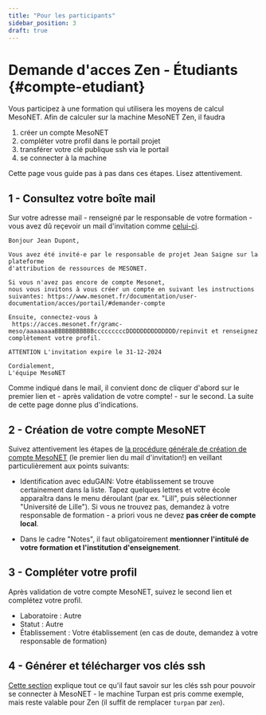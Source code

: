 ```yaml
---
title: "Pour les participants"
sidebar_position: 3
draft: true
---
```


# Demande d'acces Zen - Étudiants {#compte-etudiant}

Vous participez à une formation qui utilisera les moyens de calcul MesoNET.
Afin de calculer sur la machine MesoNET Zen, il faudra
1. créer un compte MesoNET
2. compléter votre profil dans le portail projet
3. transférer votre clé publique ssh via le portail
4. se connecter à la machine

Cette page vous guide pas à pas dans ces étapes.
Lisez attentivement.

## 1 - Consultez votre boîte mail

Sur votre adresse mail - renseigné par le responsable de votre formation - vous avez dû reçevoir un mail d'invitation comme [celui-ci](/acces/portail#reply-invit).

```
Bonjour Jean Dupont,

Vous avez été invité-e par le responsable de projet Jean Saigne sur la plateforme
d'attribution de ressources de MESONET.

Si vous n'avez pas encore de compte Mesonet,
nous vous invitons à vous créer un compte en suivant les instructions suivantes: https://www.mesonet.fr/documentation/user-documentation/acces/portail/#demander-compte

Ensuite, connectez-vous à
 https://acces.mesonet.fr/gramc-meso/aaaaaaaaBBBBBBBBBBBcccccccccDDDDDDDDDDDDDD/repinvit et renseignez complètement votre profil.

ATTENTION L'invitation expire le 31-12-2024

Cordialement,
L'équipe MesoNET
```

Comme indiqué dans le mail, il convient donc de cliquer d'abord sur le premier lien et - après validation de votre compte! - sur le second.
La suite de cette page donne plus d'indications.


## 2 - Création de votre compte MesoNET

Suivez attentivement les étapes de [la procédure générale de création de compte MesoNET](https://www.mesonet.fr/documentation/user-documentation/acces/portail/#demander-compte) (le premier lien du mail d'invitation!) en veillant particulièrement aux points suivants:

- Identification avec eduGAIN: Votre établissement se trouve certainement dans la liste. Tapez quelques lettres et votre école apparaîtra dans le menu déroulant (par ex. "Lill", puis sélectionner "Université de Lille"). Si vous ne trouvez pas, demandez à votre responsable de formation - a priori vous ne devez **pas créer de compte local**.

- Dans le cadre "Notes", il faut obligatoirement **mentionner l'intitulé de votre formation et l'institution d'enseignement**.


## 3 - Compléter votre profil

Après validation de votre compte MesoNET, suivez le second lien et complétez votre profil.

- Laboratoire : Autre
- Statut : Autre
- Établissement : Votre établissement (en cas de doute, demandez à votre responsable de formation)

## 4 - Générer et télécharger vos clés ssh

[Cette section](/acces/ssh) explique tout ce qu'il faut savoir sur les clés ssh pour pouvoir se connecter à MesoNET - le machine Turpan est pris comme exemple, mais reste valable pour Zen (il suffit de remplacer `turpan` par `zen`).
